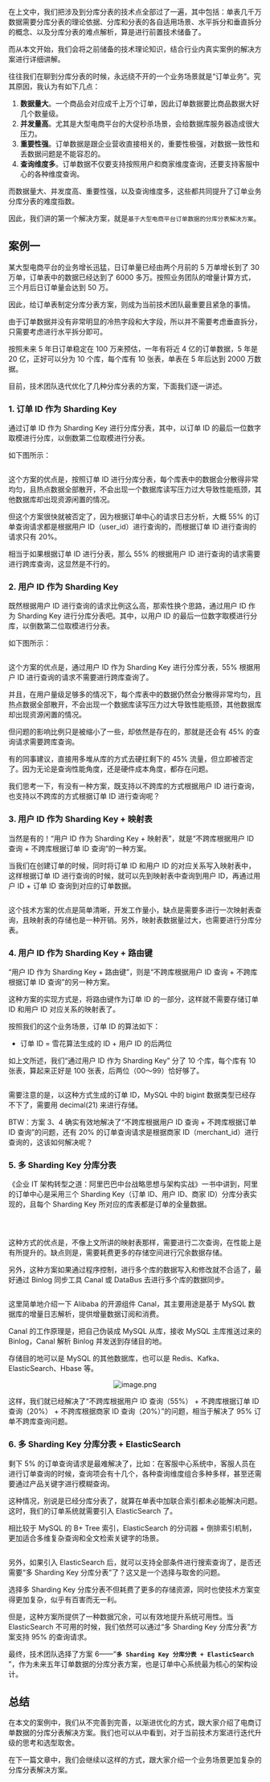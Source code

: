 在上文中，我们把涉及到分库分表的技术点全部过了一遍，其中包括：单表几千万数据需要分库分表的理论依据、分库和分表的各自适用场景、水平拆分和垂直拆分的概念、以及分库分表的难点解析，算是进行前置技术储备了。

而从本文开始，我们会将之前储备的技术理论知识，结合行业内真实案例的解决方案进行详细讲解。

往往我们在聊到分库分表的时候，永远绕不开的一个业务场景就是“订单业务”。究其原因，我认为有如下几点：

1. **数据量大**。一个商品会对应成千上万个订单，因此订单数据要比商品数据大好几个数量级。
2. **并发量高**。尤其是大型电商平台的大促秒杀场景，会给数据库服务器造成很大压力。
3. **重要性强**。订单数据是跟企业营收直接相关的，重要性极强，对数据一致性和丢数据问题是不能容忍的。
4. **查询维度多**。订单数据不仅要支持按照用户和商家维度查询，还要支持客服中心的各种维度查询。

而数据量大、并发度高、重要性强，以及查询维度多，这些都共同提升了订单业务分库分表的难度指数。

因此，我们讲的第一个解决方案，就是`基于大型电商平台订单数据的分库分表解决方案`。




## 案例一

某大型电商平台的业务增长迅猛，日订单量已经由两个月前的 5 万单增长到了 30 万单，订单表中的数据已经达到了 6000 多万。按照业务团队的增量计算方式，三个月后日订单量会达到 50 万。

因此，给订单表制定分库分表方案，则成为当前技术团队最重要且紧急的事情。

由于订单数据并没有非常明显的冷热字段和大字段，所以并不需要考虑垂直拆分，只需要考虑进行水平拆分即可。

按照未来 5 年日订单稳定在 100 万来预估，一年有将近 4 亿的订单数据，5 年是 20 亿，正好可以分为 10 个库，每个库有 10 张表，单表在 5 年后达到 2000 万数据。

目前，技术团队迭代优化了几种分库分表的方案，下面我们逐一讲述。



### 1. 订单 ID 作为 Sharding Key

通过订单 ID 作为 Sharding Key 进行分库分表，其中，以订单 ID 的最后一位数字取模进行分库，以倒数第二位取模进行分表。

如下图所示：

<p align=center><img src="https://p3-juejin.byteimg.com/tos-cn-i-k3u1fbpfcp/1e1b163b8ebe4e8a88f58bec7c009ad6~tplv-k3u1fbpfcp-jj-mark:0:0:0:0:q75.image#?w=696&h=394&s=61128&e=png&b=ffffff" alt=""  /></p>



这个方案的优点是，按照订单 ID 进行分库分表，每个库表中的数据会分散得非常均匀，且热点数据全部散开，不会出现一个数据库读写压力过大导致性能瓶颈，其他数据库却出现资源闲置的情况。

但这个方案很快就被否定了，因为根据订单中心的请求日志分析，大概 55% 的订单查询请求都是根据用户 ID（user_id）进行查询的，而根据订单 ID 进行查询的请求只有 20%。

相当于如果根据订单 ID 进行分表，那么 55% 的根据用户 ID 进行查询的请求需要进行跨库查询，这显然是不行的。




### 2. 用户 ID 作为 Sharding Key

既然根据用户 ID 进行查询的请求比例这么高，那索性换个思路，通过用户 ID 作为 Sharding Key 进行分库分表吧。其中，以用户 ID 的最后一位数字取模进行分库，以倒数第二位取模进行分表。

如下图所示：

<p align=center><img src="https://p3-juejin.byteimg.com/tos-cn-i-k3u1fbpfcp/d620630e0d1f4adbbb31c28fdea4b1a9~tplv-k3u1fbpfcp-jj-mark:0:0:0:0:q75.image#?w=706&h=394&s=60972&e=png&b=ffffff" alt=""  /></p>



这个方案的优点是，通过用户 ID 作为 Sharding Key 进行分库分表，55% 根据用户 ID 进行查询的请求不需要进行跨库查询了。

并且，在用户量级足够多的情况下，每个库表中的数据仍然会分散得非常均匀，且热点数据全部散开，不会出现一个数据库读写压力过大导致性能瓶颈，其他数据库却出现资源闲置的情况。

但问题的影响比例只是被缩小了一些，却依然是存在的，那就是还会有 45% 的查询请求需要跨库查询。

有的同事建议，直接用多堆从库的方式去硬扛剩下的 45% 流量，但立即被否定了。因为无论是查询性能角度，还是硬件成本角度，都存在问题。

我们思考一下，有没有一种方案，既支持以不跨库的方式根据用户 ID 进行查询，也支持以不跨库的方式根据订单 ID 进行查询呢？





### 3. 用户 ID 作为 Sharding Key + 映射表

当然是有的！“用户 ID 作为 Sharding Key + 映射表”，就是“不跨库根据用户 ID 查询 + 不跨库根据订单 ID 查询”的一种方案。

当我们在创建订单的时候，同时将订单 ID 和用户 ID 的对应关系写入映射表中，这样根据订单 ID 进行查询的时候，就可以先到映射表中查询到用户 ID，再通过用户 ID + 订单 ID 查询到对应的订单数据。

<p align=center><img src="https://p3-juejin.byteimg.com/tos-cn-i-k3u1fbpfcp/e3f194adf1a44932b49570da2cc054f3~tplv-k3u1fbpfcp-jj-mark:0:0:0:0:q75.image#?w=224&h=243&s=15339&e=png&b=dbe0f0" alt=""  /></p>



这个技术方案的优点是简单清晰，开发工作量小，缺点是需要多进行一次映射表查询，且映射表的存储也是一种开销。另外，映射表数据量过大，也需要进行分库分表。




### 4. 用户 ID 作为 Sharding Key + 路由键

“用户 ID 作为 Sharding Key + 路由键”，则是“不跨库根据用户 ID 查询 + 不跨库根据订单 ID 查询”的另一种方案。

这种方案的实现方式是，将路由键作为订单 ID 的一部分，这样就不需要存储订单 ID 和用户 ID 对应关系的映射表了。

按照我们的这个业务场景，订单 ID 的算法如下：

- 订单 ID = 雪花算法生成的 ID + 用户 ID 的后两位

如上文所述，我们“通过用户 ID 作为 Sharding Key” 分了 10 个库，每个库有 10 张表，算起来正好是 100 张表，后两位（00～99）恰好够了。

<p align=center><img src="https://p3-juejin.byteimg.com/tos-cn-i-k3u1fbpfcp/48763a84b96842eb8225bf6777bd5aae~tplv-k3u1fbpfcp-jj-mark:0:0:0:0:q75.image#?w=658&h=249&s=57787&e=png&b=fcf9fc" alt=""  /></p>


需要注意的是，以这种方式生成的订单 ID，MySQL 中的 bigint 数据类型已经存不下了，需要用 decimal(21) 来进行存储。

BTW：方案 3、4 确实有效地解决了“不跨库根据用户 ID 查询 + 不跨库根据订单 ID 查询”的问题，还有 20% 的订单查询请求是根据商家 ID（merchant_id）进行查询的，这该如何解决呢？




### 5. 多 Sharding Key 分库分表

《企业 IT 架构转型之道：阿里巴巴中台战略思想与架构实战》一书中讲到，阿里的订单中心是采用三个 Sharding Key（订单 ID、用户 ID、商家 ID）分库分表实现的，且每个 Sharding Key 所对应的库表都是订单的全量数据。

<p align=center><img src="https://p3-juejin.byteimg.com/tos-cn-i-k3u1fbpfcp/70a9be31dc35494b9f24e475512a5260~tplv-k3u1fbpfcp-jj-mark:0:0:0:0:q75.image#?w=715&h=406&s=60880&e=png&b=ffffff" alt=""  /></p>



<p align=center><img src="https://p3-juejin.byteimg.com/tos-cn-i-k3u1fbpfcp/20b5ee184c30452cb4e018cb25b0789c~tplv-k3u1fbpfcp-jj-mark:0:0:0:0:q75.image#?w=716&h=404&s=59645&e=png&b=ffffff" alt=""  /></p>



<p align=center><img src="https://p3-juejin.byteimg.com/tos-cn-i-k3u1fbpfcp/3a04d1b05776433cb068cee47e7e918a~tplv-k3u1fbpfcp-jj-mark:0:0:0:0:q75.image#?w=714&h=406&s=60342&e=png&b=ffffff" alt=""  /></p>



这种方式的优点是，不像上文所讲的映射表那样，需要进行二次查询，在性能上是有所提升的。缺点则是，需要耗费更多的存储空间进行冗余数据存储。

另外，这种方案如果通过程序控制，进行多个库的数据写入和修改就不合适了，最好通过 Binlog 同步工具 Canal 或 DataBus 去进行多个库的数据同步。

<p align=center><img src="https://p3-juejin.byteimg.com/tos-cn-i-k3u1fbpfcp/87ce153d13224262ba0482ce85c74005~tplv-k3u1fbpfcp-jj-mark:0:0:0:0:q75.image#?w=577&h=272&s=26250&e=png&b=ffffff" alt=""  /></p>


这里简单地介绍一下 Alibaba 的开源组件 Canal，其主要用途是基于 MySQL 数据库的增量日志解析，提供增量数据订阅和消费。

Canal 的工作原理是，把自己伪装成 MySQL 从库，接收 MySQL 主库推送过来的 Binlog，Canal 解析 Binlog 并发送到存储目的地。

存储目的地可以是 MySQL 的其他数据库，也可以是 Redis、Kafka、ElasticSearch、Hbase 等。


<p align=center><img src="https://p1-juejin.byteimg.com/tos-cn-i-k3u1fbpfcp/0d3c31f8a7e641f4bacf6bcbe7a73bca~tplv-k3u1fbpfcp-jj-mark:0:0:0:0:q75.image#?w=720&h=379&s=63503&e=png&b=fdfdfd" alt="image.png"  /></p>

这样，我们就已经解决了“不跨库根据用户 ID 查询（55%） + 不跨库根据订单 ID 查询（20%） + 不跨库根据商家 ID 查询（20%）”的问题，相当于解决了 95% 订单不跨库查询问题。





### 6. 多 Sharding Key 分库分表 + ElasticSearch

剩下 5% 的订单查询请求是最难解决了，比如：在客服中心系统中，客服人员在进行订单查询的时候，查询项会有十几个，各种查询维度组合多种多样，甚至还需要通过产品关键字进行模糊查询。

这种情况，别说是已经分库分表了，就算在单表中加联合索引都未必能解决问题。这时，我们的订单系统就需要引入 ElasticSearch 了。

相比较于 MySQL 的 B+ Tree 索引，ElasticSearch 的分词器 + 倒排索引机制，更加适合多维复杂查询和全文检索关键字的场景。

<p align=center><img src="https://p3-juejin.byteimg.com/tos-cn-i-k3u1fbpfcp/c74749cd53b94fa8aa40a8a4221a5654~tplv-k3u1fbpfcp-jj-mark:0:0:0:0:q75.image#?w=711&h=292&s=34489&e=png&b=ffffff" alt=""  /></p>


另外，如果引入 ElasticSearch 后，就可以支持全部条件进行搜索查询了，是否还需要“多 Sharding Key 分库分表”了？这又是一个选择与取舍的问题。

选择多 Sharding Key 分库分表不但耗费了更多的存储资源，同时也使技术方案变得更加复杂，似乎有百害而无一利。

但是，这种方案所提供了一种数据冗余，可以有效地提升系统可用性。当 ElasticSearch 不可用的时候，我们依然可以通过“多 Sharding Key 分库分表”方案支持 95% 的查询请求。

最终，技术团队选择了方案 6——“**`多 Sharding Key 分库分表 + ElasticSearch`** ”，作为未来五年订单数据的分库分表方案，也是订单中心系统最为核心的架构设计。



## 总结

在本文的案例中，我们从不完善到完善，以渐进优化的方式，跟大家介绍了电商订单数据的分库分表解决方案。我们也可以从中看到，对于当前技术方案进行迭代升级的思考和选型取舍。

在下一篇文章中，我们会继续以这样的方式，跟大家介绍一个业务场景更加复杂的分库分表解决方案。